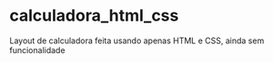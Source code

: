 # calculadora_html_css
Layout de calculadora feita usando apenas HTML e CSS, ainda sem funcionalidade
